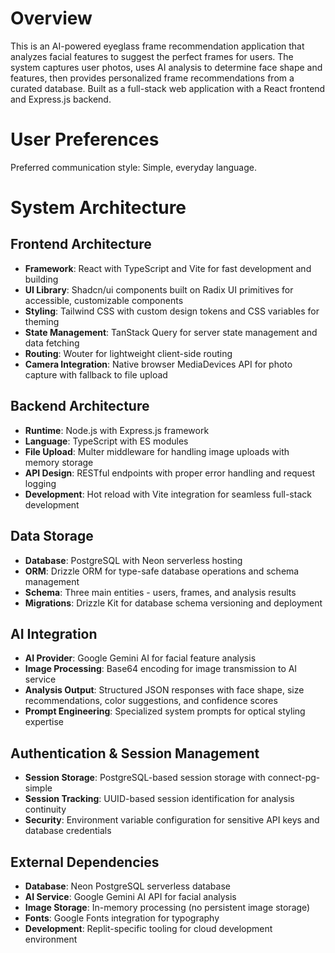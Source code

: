 # Overview

This is an AI-powered eyeglass frame recommendation application that analyzes facial features to suggest the perfect frames for users. The system captures user photos, uses AI analysis to determine face shape and features, then provides personalized frame recommendations from a curated database. Built as a full-stack web application with a React frontend and Express.js backend.

# User Preferences

Preferred communication style: Simple, everyday language.

# System Architecture

## Frontend Architecture
- **Framework**: React with TypeScript and Vite for fast development and building
- **UI Library**: Shadcn/ui components built on Radix UI primitives for accessible, customizable components
- **Styling**: Tailwind CSS with custom design tokens and CSS variables for theming
- **State Management**: TanStack Query for server state management and data fetching
- **Routing**: Wouter for lightweight client-side routing
- **Camera Integration**: Native browser MediaDevices API for photo capture with fallback to file upload

## Backend Architecture
- **Runtime**: Node.js with Express.js framework
- **Language**: TypeScript with ES modules
- **File Upload**: Multer middleware for handling image uploads with memory storage
- **API Design**: RESTful endpoints with proper error handling and request logging
- **Development**: Hot reload with Vite integration for seamless full-stack development

## Data Storage
- **Database**: PostgreSQL with Neon serverless hosting
- **ORM**: Drizzle ORM for type-safe database operations and schema management
- **Schema**: Three main entities - users, frames, and analysis results
- **Migrations**: Drizzle Kit for database schema versioning and deployment

## AI Integration
- **AI Provider**: Google Gemini AI for facial feature analysis
- **Image Processing**: Base64 encoding for image transmission to AI service
- **Analysis Output**: Structured JSON responses with face shape, size recommendations, color suggestions, and confidence scores
- **Prompt Engineering**: Specialized system prompts for optical styling expertise

## Authentication & Session Management
- **Session Storage**: PostgreSQL-based session storage with connect-pg-simple
- **Session Tracking**: UUID-based session identification for analysis continuity
- **Security**: Environment variable configuration for sensitive API keys and database credentials

## External Dependencies
- **Database**: Neon PostgreSQL serverless database
- **AI Service**: Google Gemini AI API for facial analysis
- **Image Storage**: In-memory processing (no persistent image storage)
- **Fonts**: Google Fonts integration for typography
- **Development**: Replit-specific tooling for cloud development environment